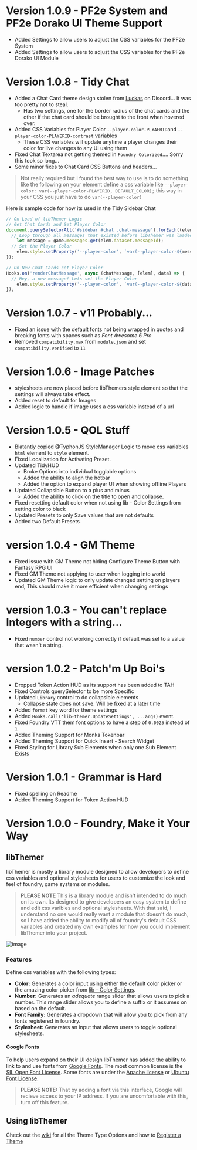 # Version 1.0.9 - PF2e System and PF2e Dorako UI Theme Support
- Added Settings to allow users to adjust the CSS variables for the PF2e System
- Added Settings to allow users to adjust the CSS variables for the PF2e Dorako UI Module

# Version 1.0.8 - Tidy Chat
- Added a Chat Card theme design stolen from [Luckas](https://discord.com/channels/170995199584108546/1065764029278212230/1130303762515361902) on Discord... It was too pretty not to steal.
  - Has two settings, one for the border radius of the chat cards and the other if the chat card should be brought to the front when hovered over.
- Added CSS Variables for Player Color `--player-color-PLYAERID`and `--player-color-PLAYERID-contrast` variables
  - These CSS variables will update anytime a player changes their color for live changes to any UI using them
- Fixed Chat Textarea not getting themed in `Foundry Colorized`.... Sorry this took so long...
- Some minor fixes to Chat Card CSS Buttons and headers...

> Not really required but I found the best way to use is to do something like the following
> on your element define a css variable like `--player-color: var(--player-color-PLAYERID, DEFAULT_COLOR);`
> this way in your CSS you just have to do `var(--player-color)`

Here is sample code for how its used in the Tidy Sidebar Chat
```javascript
// On Load of libThemer Logic
// Get Chat Cards and Set Player Color
document.querySelectorAll('#sidebar #chat .chat-message').forEach((elem) => {
  // Loop through all messages that existed before libThemer was laaded
	let message = game.messages.get(elem.dataset.messageId);
  // Set the Player Color
	elem.style.setProperty('--player-color', `var(--player-color-${message.user.id}, ${message.user.color})`);
});

// On New Chat Cards set Player Color
Hooks.on('renderChatMessage', async (chatMessage, [elem], data) => {
  // Hey, a new message! Lets set the Player Color
	elem.style.setProperty('--player-color', `var(--player-color-${data.user.id}, ${data.user.color})`);
});
```

# Version 1.0.7 - v11 Probably...
- Fixed an issue with the default fonts not being wrapped in quotes and breaking fonts with spaces such as *Font Awesome 6 Pro*
- Removed `compatibility.max` from `module.json` and set `compatibility.verified` to `11`

# Version 1.0.6 - Image Patches
- stylesheets are now placed before libThemers style element so that the settings will always take effect.
- Added reset to default for Images
- Added logic to handle if image uses a css variable instead of a url

# Version 1.0.5 - QOL Stuff
- Blatantly copied @TyphonJS StyleManager Logic to move css variables `html` element to `style` element.
- Fixed Localization for Activating Preset.
- Updated TidyHUD
  - Broke Options into individual togglable options
  - Added the ability to align the hotbar
  - Added the option to expand player UI when showing offline Players
- Updated Collapsible Button to a plus and minus
  - Added the ability to click on the title to open and collapse.
- Fixed resetting default color when not using lib - Color Settings from setting color to black
- Updated Presets to only Save values that are not defaults
- Added two Default Presets

# version 1.0.4 - GM Theme
- Fixed issue with GM Theme not hiding Configure Theme Button with Fantasy RPG UI
- Fixed GM Theme not applying to user when logging into world
- Updated GM Theme logic to only update changed setting on players end, This should make it more efficient when changing settings

# version 1.0.3 - You can't replace Integers with a string...
- Fixed `number` control not working correctly if default was set to a value that wasn't a string.

# version 1.0.2 - Patch'm Up Boi's
- Dropped Token Action HUD as its support has been added to TAH
- Fixed Controls querySelector to be more Specific
- Updated `Library` control to do collapsible elements
  - Collapse state does not save. Will be fixed at a later time
- Added `format` key word for theme settings
- Added `Hooks.call('lib-themer.UpdateSettings', ...args)` event.
- Fixed Foundry VTT them font options to have a step of `0.0025` instead of `1`
- Added Theming Support for Monks Tokenbar
- Added Theming Support for Quick Insert - Search Widget 
- Fixed Styling for Library Sub Elements when only one Sub Element Exists

# Version 1.0.1 - Grammar is Hard
- Fixed spelling on Readme
- Added Theming Support for Token Action HUD

# Version 1.0.0 - Foundry, Make it Your Way
## libThemer
libThemer is mostly a library module designed to allow developers to define css variables and optional stylesheets for users to customize the look and feel of foundry, game systems or modules.

> **PLEASE NOTE** This is a library module and isn't intended to do much on its own. Its designed to give developers an easy system to define and edit css varibles and optional stylesheets. With that said, I understand no one would really want a module that doesn't do much, so I have added the ability to modify all of foundry's default CSS variables and created my own examples for how you could implement libThemer into your project.

![image](https://user-images.githubusercontent.com/564874/190925581-53eb9116-ac9d-4c0c-a052-e2a29f93bc2e.png)

### Features
Define css variables with the following types:
- **Color:** Generates a color input using either the default color picker or the amazing color picker from [lib - Color Settings](https://github.com/ardittristan/VTTColorSettings). 
- **Number:** Generates an *adequate* range slider that allows users to pick a number. This range slider allows you to define a suffix or it assumes on based on the default.
- **Font Family:** Generates a dropdown that will allow you to pick from any fonts registered in foundry.
- **Stylesheet:** Generates an input that allows users to toggle optional stylesheets.

#### Google Fonts
To help users expand on their UI design libThemer has added the ability to link to and use fonts from [Google Fonts](https://fonts.google.com/). The most common license is the [SIL Open Font License](https://scripts.sil.org/OFL). Some fonts are under the [Apache license](https://www.apache.org/licenses/LICENSE-2.0) or [Ubuntu Font License](https://ubuntu.com/legal/font-licence).

> **PLEASE NOTE:** That by adding a font via this interface, Google will recieve access to your IP address. If you are uncomfortable with this, turn off this feature.

## Using libThemer

Check out the [wiki](https://github.com/mouse0270/lib-themer/wiki) for all the Theme Type Options and how to [Register a Theme](https://github.com/mouse0270/lib-themer/wiki/Registering-a-Theme)
